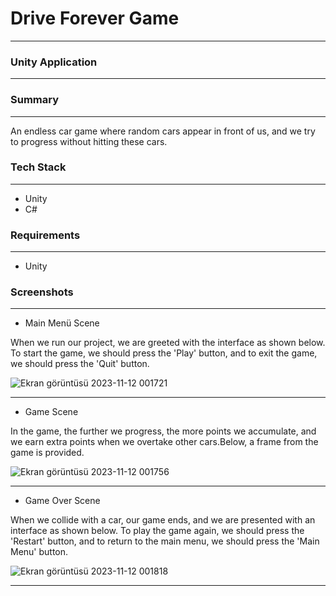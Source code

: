 # Drive Forever Game

___

### Unity Application

---

### Summary

---

An endless car game where random cars appear in front of us, and we try to progress without hitting these cars.

### Tech Stack

---

* Unity
* C#

### Requirements

---

* Unity
  
### Screenshots

---

* Main Menü Scene

When we run our project, we are greeted with the interface as shown below. To start the game, we should press the 'Play' button, and to exit the game, we should press the 'Quit' button.

![Ekran görüntüsü 2023-11-12 001721](https://github.com/ssercanozerr/Drive-Forever/assets/83230914/b4597e64-64aa-4d45-b03b-f544ffea8382)

---

* Game Scene

In the game, the further we progress, the more points we accumulate, and we earn extra points when we overtake other cars.Below, a frame from the game is provided.

![Ekran görüntüsü 2023-11-12 001756](https://github.com/ssercanozerr/Drive-Forever/assets/83230914/e8e48d26-6436-47fa-ab77-21e8ec5d38fb)

---

* Game Over Scene

When we collide with a car, our game ends, and we are presented with an interface as shown below. To play the game again, we should press the 'Restart' button, and to return to the main menu, we should press the 'Main Menu' button.

![Ekran görüntüsü 2023-11-12 001818](https://github.com/ssercanozerr/Drive-Forever/assets/83230914/c94061b7-66d2-494d-943b-670872de5ba8)

---
